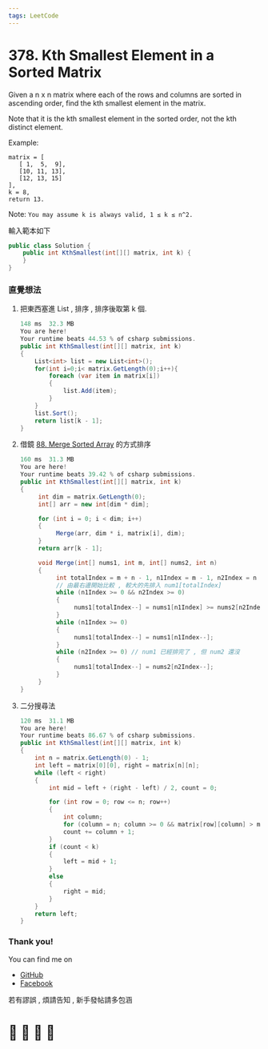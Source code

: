```yaml
---
tags: LeetCode
---
```


# 378. Kth Smallest Element in a Sorted Matrix
Given a n x n matrix where each of the rows and columns are sorted in ascending order, find the kth smallest element in the matrix.

Note that it is the kth smallest element in the sorted order, not the kth distinct element.

Example:
```
matrix = [
   [ 1,  5,  9],
   [10, 11, 13],
   [12, 13, 15]
],
k = 8,
return 13.
```

Note:
`You may assume k is always valid, 1 ≤ k ≤ n^2.`


輸入範本如下
```C#
public class Solution {
    public int KthSmallest(int[][] matrix, int k) {
    }
}
```





### 直覺想法
1. 把東西塞進 List , 排序 , 排序後取第 k 個.
    ```C#
    148 ms	32.3 MB
    You are here!
    Your runtime beats 44.53 % of csharp submissions.
    public int KthSmallest(int[][] matrix, int k)
    {
        List<int> list = new List<int>();
        for(int i=0;i< matrix.GetLength(0);i++){
            foreach (var item in matrix[i])
            {
                list.Add(item);
            }
        }
        list.Sort();
        return list[k - 1];
    }
    ```

2. 借鏡 [88. Merge Sorted Array](https://hackmd.io/8muWdCrGRwyFHFAf6hceew?view) 的方式排序
    ```C#
    160 ms	31.3 MB
    You are here!
    Your runtime beats 39.42 % of csharp submissions.
    public int KthSmallest(int[][] matrix, int k)
    {
         int dim = matrix.GetLength(0);
         int[] arr = new int[dim * dim];

         for (int i = 0; i < dim; i++)
         {
              Merge(arr, dim * i, matrix[i], dim);
         }
         return arr[k - 1];

         void Merge(int[] nums1, int m, int[] nums2, int n)
         {
              int totalIndex = m + n - 1, n1Index = m - 1, n2Index = n - 1;
              // 由最右邊開始比較 , 較大的先排入 num1[totalIndex] 
              while (n1Index >= 0 && n2Index >= 0)
              {
                   nums1[totalIndex--] = nums1[n1Index] >= nums2[n2Index] ? nums1[n1Index--] : nums2[n2Index--];
              }
              while (n1Index >= 0)
              {
                   nums1[totalIndex--] = nums1[n1Index--];
              }
              while (n2Index >= 0) // num1 已經排完了 , 但 num2 還沒
              {
                   nums1[totalIndex--] = nums2[n2Index--];
              }
         }
    }
    ```

3. 二分搜尋法
    ```C#
    120 ms	31.1 MB
    You are here!
    Your runtime beats 86.67 % of csharp submissions.
    public int KthSmallest(int[][] matrix, int k)
    {
        int n = matrix.GetLength(0) - 1;
        int left = matrix[0][0], right = matrix[n][n];
        while (left < right)
        {
            int mid = left + (right - left) / 2, count = 0;

            for (int row = 0; row <= n; row++)
            {
                int column;
                for (column = n; column >= 0 && matrix[row][column] > mid; column--) ;
                count += column + 1;
            }
            if (count < k)
            {
                left = mid + 1;
            }
            else
            {
                right = mid;
            }
        }
        return left;
    }
    ```











### Thank you! 

You can find me on

- [GitHub](https://github.com/s0920832252)
- [Facebook](https://www.facebook.com/fourtune.chen)

若有謬誤 , 煩請告知 , 新手發帖請多包涵

# :100: :muscle: :tada: :sheep: 
